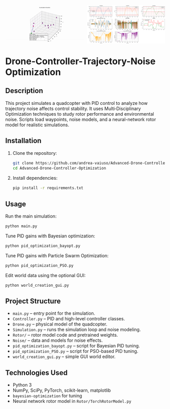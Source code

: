 <div style="display: flex; gap: 10px;">
  <img src="Pic/anim.gif" alt="Simulation Animation" width="49%">
  <img src="Pic/logs.png" alt="Simulation Logs" width="49%">
</div>

# Drone-Controller-Trajectory-Noise Optimization

## Description
This project simulates a quadcopter with PID control to analyze how trajectory noise affects control stability. It uses Multi‑Disciplinary Optimization techniques to study rotor performance and environmental noise. Scripts load waypoints, noise models, and a neural-network rotor model for realistic simulations.

## Installation
1. Clone the repository:
   ```bash
   git clone https://github.com/andrea-vaiuso/Advanced-Drone-Controller-Optimization.git
   cd Advanced-Drone-Controller-Optimization
   ```

2. Install dependencies:
   ```bash
   pip install -r requirements.txt
   ```

## Usage
Run the main simulation:
```bash
python main.py
```

Tune PID gains with Bayesian optimization:
```bash
python pid_optimization_bayopt.py
```

Tune PID gains with Particle Swarm Optimization:
```bash
python pid_optimization_PSO.py
```

Edit world data using the optional GUI:
```bash
python world_creation_gui.py
```

## Project Structure
- `main.py` – entry point for the simulation.
- `Controller.py` – PID and high-level controller classes.
- `Drone.py` – physical model of the quadcopter.
- `Simulation.py` – runs the simulation loop and noise modeling.
- `Rotor/` – rotor model code and pretrained weights.
- `Noise/` – data and models for noise effects.
- `pid_optimization_bayopt.py` – script for Bayesian PID tuning.
- `pid_optimization_PSO.py` – script for PSO-based PID tuning.
- `world_creation_gui.py` – simple GUI world editor.

## Technologies Used
- Python 3
- NumPy, SciPy, PyTorch, scikit-learn, matplotlib
- `bayesian-optimization` for tuning
- Neural network rotor model in `Rotor/TorchRotorModel.py`

